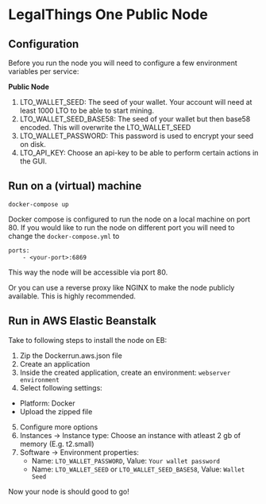LegalThings One Public Node
===

Configuration
-------------

Before you run the node you will need to configure a few environment variables per service:

**Public Node**
1. LTO_WALLET_SEED: The seed of your wallet. Your account will need at least 1000 LTO to be able to start mining.
2. LTO_WALLET_SEED_BASE58: The seed of your wallet but then base58 encoded. This will overwrite the LTO_WALLET_SEED
3. LTO_WALLET_PASSWORD: This password is used to encrypt your seed on disk.
4. LTO_API_KEY: Choose an api-key to be able to perform certain actions in the GUI.


Run on a (virtual) machine
---

```
docker-compose up
```
    
Docker compose is configured to run the node on a local machine on port 80. If you would like to run the node on different
port you will need to change the `docker-compose.yml` to

```
ports:
    - <your-port>:6869
```

This way the node will be accessible via port 80.

Or you can use a reverse proxy like NGINX to make the node publicly available. This is highly recommended. 

Run in AWS Elastic Beanstalk
---

Take to following steps to install the node on EB:

1. Zip the Dockerrun.aws.json file
2. Create an application
3. Inside the created application, create an environment: `webserver environment`
4. Select following settings:
  - Platform: Docker
  - Upload the zipped file
5. Configure more options
6. Instances -> Instance type: Choose an instance with atleast 2 gb of memory (E.g. t2.small)
7. Software -> Environment properties:
    - Name: `LTO_WALLET_PASSWORD`, Value: `Your wallet password`
    - Name: `LTO_WALLET_SEED` or `LTO_WALLET_SEED_BASE58`, Value: `Wallet Seed`

Now your node is should good to go!